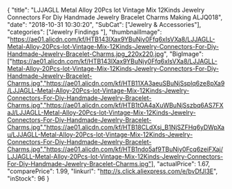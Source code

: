 {
	"title": "LJJAGLL Metal Alloy 20Pcs lot Vintage Mix 12Kinds Jewelry Connectors For Diy Handmade Jewelry Bracelet Charms Making ALJQ018",
	"date": "2018-10-31 10:30:20",
	"SubCat": ["Jewelry & Accessories"],
	"categories": ["Jewelry Findings "],
	"thumbnailImage": "https://ae01.alicdn.com/kf/HTB143lXax9YBuNjy0Ffq6xIsVXa8/LJJAGLL-Metal-Alloy-20Pcs-lot-Vintage-Mix-12Kinds-Jewelry-Connectors-For-Diy-Handmade-Jewelry-Bracelet-Charms.jpg_220x220.jpg",
	"BigImage": ["https://ae01.alicdn.com/kf/HTB143lXax9YBuNjy0Ffq6xIsVXa8/LJJAGLL-Metal-Alloy-20Pcs-lot-Vintage-Mix-12Kinds-Jewelry-Connectors-For-Diy-Handmade-Jewelry-Bracelet-Charms.jpg","https://ae01.alicdn.com/kf/HTB11XA3aeuSBuNjSsplq6ze8pXa9/LJJAGLL-Metal-Alloy-20Pcs-lot-Vintage-Mix-12Kinds-Jewelry-Connectors-For-Diy-Handmade-Jewelry-Bracelet-Charms.jpg","https://ae01.alicdn.com/kf/HTB1tOA4aXuWBuNjSszbq6AS7FXaJ/LJJAGLL-Metal-Alloy-20Pcs-lot-Vintage-Mix-12Kinds-Jewelry-Connectors-For-Diy-Handmade-Jewelry-Bracelet-Charms.jpg","https://ae01.alicdn.com/kf/HTB18CLdXsj_B1NjSZFHq6yDWpXau/LJJAGLL-Metal-Alloy-20Pcs-lot-Vintage-Mix-12Kinds-Jewelry-Connectors-For-Diy-Handmade-Jewelry-Bracelet-Charms.jpg","https://ae01.alicdn.com/kf/HTB1ndo5af9TBuNjy0Fcq6zeiFXaj/LJJAGLL-Metal-Alloy-20Pcs-lot-Vintage-Mix-12Kinds-Jewelry-Connectors-For-Diy-Handmade-Jewelry-Bracelet-Charms.jpg"],
	"actualPrice": 1.67,
	"comparePrice": 1.99,
	"linkurl": "http://s.click.aliexpress.com/e/bvDfJl3E",
	"inStock": 96
}
